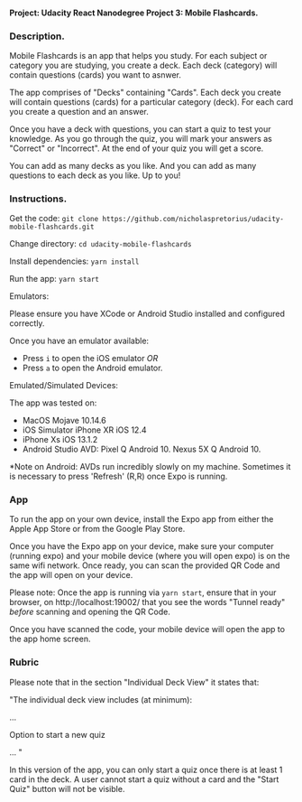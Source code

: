 #### Project: Udacity React Nanodegree Project 3: Mobile Flashcards. 

### Description. 

Mobile Flashcards is an app that helps you study. For each subject or category you are studying, you create a deck. Each deck (category) will contain questions (cards) you want to asnwer. 

The app comprises of "Decks" containing "Cards". Each deck you create will contain questions (cards) for a particular category (deck). For each card you create a question and an answer. 

Once you have a deck with questions, you can start a quiz to test your knowledge. As you go through the quiz, you will mark your answers as "Correct" or "Incorrect". At the end of your quiz you will get a score. 

You can add as many decks as you like. And you can add as many questions to each deck as you like. Up to you! 

### Instructions. 

Get the code: 
`git clone https://github.com/nicholaspretorius/udacity-mobile-flashcards.git`

Change directory: 
`cd udacity-mobile-flashcards` 

Install dependencies:
`yarn install`

Run the app: 
`yarn start`

Emulators:

Please ensure you have XCode or Android Studio installed and configured correctly. 

Once you have an emulator available: 

* Press `i` to open the iOS emulator *OR*
* Press `a` to open the Android emulator.

Emulated/Simulated Devices: 

The app was tested on: 

* MacOS Mojave 10.14.6
* iOS Simulator iPhone XR iOS 12.4
* iPhone Xs iOS 13.1.2
* Android Studio AVD: Pixel Q Android 10. Nexus 5X Q Android 10.

*Note on Android: AVDs run incredibly slowly on my machine. Sometimes it is necessary to press 'Refresh' (R,R) once Expo is running. 

### App 

To run the app on your own device, install the Expo app from either the Apple App Store or from the Google Play Store. 

Once you have the Expo app on  your device, make sure your computer (running expo) and your mobile device (where you will open expo) is on the same wifi network. Once ready, you can scan the provided QR Code and the app will open on your device. 

Please note: Once the app is running via `yarn start`, ensure that in your browser, on http://localhost:19002/ that you see the words "Tunnel ready" *before* scanning and opening the QR Code. 

Once you have scanned the code, your mobile device will open the app to the app home screen. 

### Rubric

Please note that in the section "Individual Deck View" it states that: 

"The individual deck view includes (at minimum): 

...

Option to start a new quiz

...
"

In this version of the app, you can only start a quiz once there is at least 1 card in the deck. A user cannot start a quiz without a card and the "Start Quiz" button will not be visible. 
